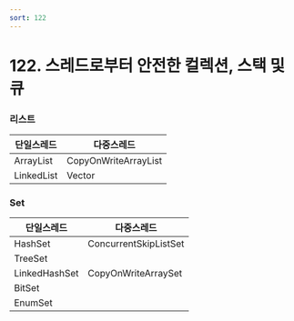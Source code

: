 ```yaml
---
sort: 122
---
```


# 122. 스레드로부터 안전한 컬렉션, 스택 및 큐

### 리스트

| 단일스레드 | 다중스레드|
|--|--|
|ArrayList|CopyOnWriteArrayList|
|LinkedList|Vector|

### Set

| 단일스레드 | 다중스레드|
|--|--|
|HashSet|ConcurrentSkipListSet|
|TreeSet||
|LinkedHashSet|CopyOnWriteArraySet|
|BitSet||
|EnumSet||